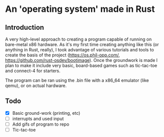 # An 'operating system' made in Rust

## Introduction
A very high-level approach to creating a program capable of running on bare-metal x86 hardware. As it's my first time creating anything like this (or anything in Rust, really), 
I took advantage of various tutorials and tools to create the basis of the project (https://os.phil-opp.com/, https://github.com/rust-osdev/bootimage). Once the groundwork is 
made I plan to make it include very basic, board-based games such as tic-tac-toe and connect-4 for starters.

The program can be ran using the .bin file with a x86_64 emulator (like qemu), or on actual hardware.

## Todo

- [x] Basic ground-work (printing, etc)
- [ ] interrupts and used input
- [ ] Add gifs of program to repo
- [ ] Tic-tac-toe
